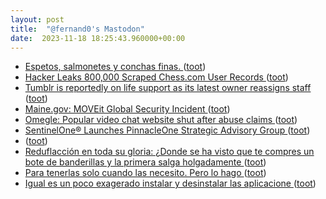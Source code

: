 ```yaml
---
layout: post
title:  "@fernand0's Mastodon"
date:  2023-11-18 18:25:43.960000+00:00
---
```

*  [Espetos, salmonetes y conchas finas. ](https://avecesunafoto.wordpress.com/2023/11/18/espetos-salmonetes-y-conchas-finas) ([toot](https://mastodon.social/@fernand0/111432954269768830))
*  [Hacker Leaks 800,000 Scraped Chess.com User Records ](https://www.hackread.com/hacker-leaks-scraped-chess-com-user-records) ([toot](https://mastodon.social/@fernand0/111432911912960428))
*  [Tumblr is reportedly on life support as its latest owner reassigns staff ](https://arstechnica.com/gadgets/2023/11/tumblr-is-reportedly-on-life-support-as-its-latest-owner-reassigns-staff) ([toot](https://mastodon.social/@fernand0/111432756060751263))
*  [Maine.gov: MOVEit Global Security Incident ](http://www.maine.gov/moveit-global-data-security-incident) ([toot](https://mastodon.social/@fernand0/111432448387475154))
*  [Omegle: Popular video chat website shut after abuse claims ](https://www.bbc.com/news/business-6736463) ([toot](https://mastodon.social/@fernand0/111432200511749372))
*  [SentinelOne® Launches PinnacleOne Strategic Advisory Group ](https://www.sentinelone.com/press/sentinelone-launches-pinnacleone-strategic-advisory-group) ([toot](https://mastodon.social/@fernand0/111431917960744211))
*  [ ](https://pebble.social/@marino) ([toot](https://mastodon.social/@fernand0/111431910807686583))
*  [Reduflacción en toda su gloria: ¿Donde se ha visto que te compres un bote de banderillas y la primera salga holgadamente ](https://mastodon.social/@fernand0/111431904252472363) ([toot](https://mastodon.social/@fernand0/111431904252472363))
*  [Para tenerlas solo cuando las necesito. Pero lo hago ](https://mastodon.social/@fernand0/111431833766394931) ([toot](https://mastodon.social/@fernand0/111431833766394931))
*  [Igual es un poco exagerado instalar y desinstalar las aplicacione ](https://mastodon.social/@fernand0/111431830442279134) ([toot](https://mastodon.social/@fernand0/111431830442279134))
